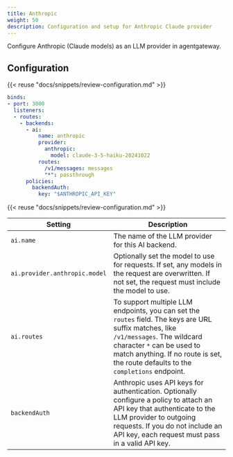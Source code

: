 ```yaml
---
title: Anthropic
weight: 50
description: Configuration and setup for Anthropic Claude provider
---
```


Configure Anthropic (Claude models) as an LLM provider in agentgateway.

## Configuration

{{< reuse "docs/snippets/review-configuration.md" >}}

```yaml
binds:
- port: 3000
  listeners:
  - routes:
    - backends:
      - ai:
          name: anthropic
          provider:
            anthropic:
              model: claude-3-5-haiku-20241022
          routes:
            /v1/messages: messages
            "*": passthrough
      policies:
        backendAuth:
          key: "$ANTHROPIC_API_KEY"
```
{{< reuse "docs/snippets/review-configuration.md" >}}

| Setting | Description |
|---------|-------------|
| `ai.name` | The name of the LLM provider for this AI backend. |
| `ai.provider.anthropic.model` | Optionally set the model to use for requests. If set, any models in the request are overwritten. If not set, the request must include the model to use. |
| `ai.routes` | To support multiple LLM endpoints, you can set the `routes` field. The keys are URL suffix matches, like `/v1/messages`. The wildcard character `*` can be used to match anything. If no route is set, the route defaults to the `completions` endpoint. |
| `backendAuth` | Anthropic uses API keys for authentication. Optionally configure a policy to attach an API key that authenticate to the LLM provider to outgoing requests. If you do not include an API key, each request must pass in a valid API key. |
